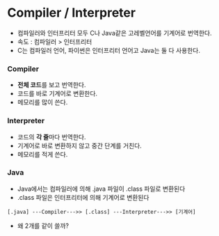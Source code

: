 ﻿# Compiler / Interpreter

- 컴파일러와 인터프리터 모두 C나 Java같은 고레벨언어를 기계어로 번역한다.
- 속도 : 컴파일러 > 인터프리터
- C는 컴파일러 언어, 파이썬은 인터프리터 언어고 Java는 둘 다 사용한다.


### Compiler
- **전체 코드**를 보고 번역한다.
- 코드를 바로 기계어로 변환한다.
- 메모리를 많이 쓴다.


### Interpreter
- 코드의 **각 줄**마다 번역한다.
- 기계어로 바로 변환하지 않고 중간 단계를 거친다.
- 메모리를 적게 쓴다.


### Java
- Java에서는 컴파일러에 의해 .java 파일이 .class 파일로 변환된다
- .class 파일은 인터프리터에 의해 기계어로 변환된다

`[.java] ---Compiler--->> [.class] ---Interpreter--->> [기계어]`

- 왜 2개를 같이 쓸까?